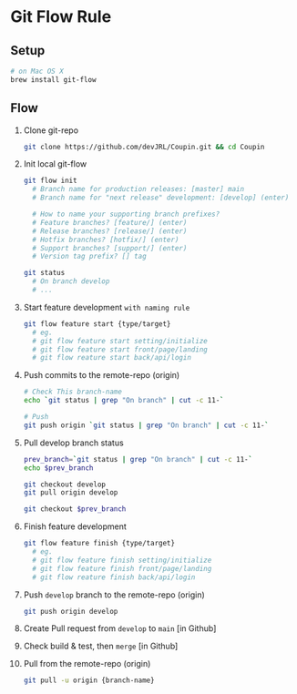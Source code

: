 # Git Flow Rule

## Setup

```bash
# on Mac OS X
brew install git-flow


```

## Flow

1. Clone git-repo

   ```bash
   git clone https://github.com/devJRL/Coupin.git && cd Coupin
   ```

2. Init local git-flow

   ```bash
   git flow init
     # Branch name for production releases: [master] main
     # Branch name for "next release" development: [develop] (enter)

     # How to name your supporting branch prefixes?
     # Feature branches? [feature/] (enter)
     # Release branches? [release/] (enter)
     # Hotfix branches? [hotfix/] (enter)
     # Support branches? [support/] (enter)
     # Version tag prefix? [] tag

   git status
     # On branch develop
     # ...
   ```

3. Start feature development `with naming rule`

   ```bash
   git flow feature start {type/target}
     # eg.
     # git flow feature start setting/initialize
     # git flow feature start front/page/landing
     # git flow reature start back/api/login
   ```

4. Push commits to the remote-repo (origin)

   ```bash
   # Check This branch-name
   echo `git status | grep "On branch" | cut -c 11-`

   # Push
   git push origin `git status | grep "On branch" | cut -c 11-`
   ```

5. Pull develop branch status

   ```bash
   prev_branch=`git status | grep "On branch" | cut -c 11-`
   echo $prev_branch

   git checkout develop
   git pull origin develop

   git checkout $prev_branch
   ```

6. Finish feature development

   ```bash
   git flow feature finish {type/target}
     # eg.
     # git flow feature finish setting/initialize
     # git flow feature finish front/page/landing
     # git flow reature finish back/api/login
   ```

7. Push `develop` branch to the remote-repo (origin)

   ```bash
   git push origin develop
   ```

8. Create Pull request from `develop` to `main` [in Github]

9. Check build & test, then `merge` [in Github]

10. Pull from the remote-repo (origin)

    ```bash
    git pull -u origin {branch-name}
    ```
